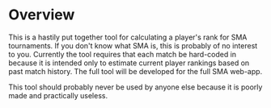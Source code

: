 # Overview
This is a hastily put together tool for calculating a player's rank for SMA tournaments. If you don't know what SMA is, this is probably of no interest to you. Currently the tool requires that each match be hard-coded in because it is intended only to estimate current player rankings based on past match history. The full tool will be developed for the full SMA web-app.

This tool should probably never be used by anyone else because it is poorly made and practically useless.
